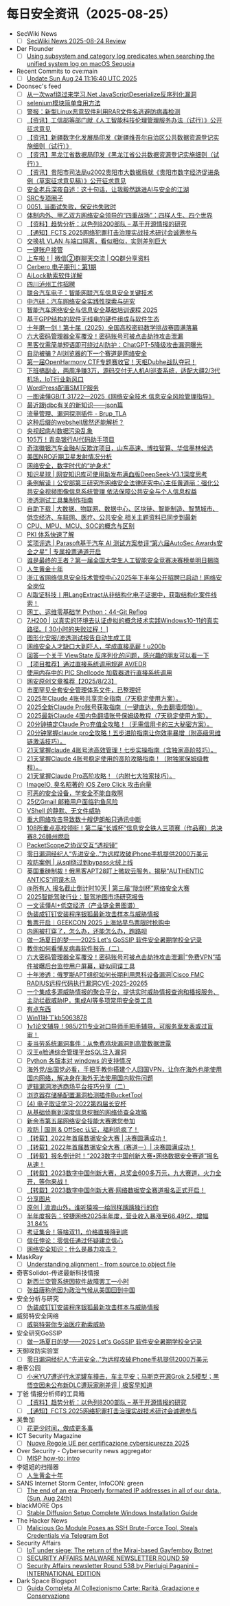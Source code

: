 # 每日安全资讯（2025-08-25）

- SecWiki News
  - [ ] [SecWiki News 2025-08-24 Review](http://www.sec-wiki.com/?2025-08-24)
- Der Flounder
  - [ ] [Using subsystem and category log predicates when searching the unified system log on macOS Sequoia](https://derflounder.wordpress.com/2025/08/24/using-subsystem-and-category-log-predicates-when-searching-the-unified-system-log-on-macos-sequoia/)
- Recent Commits to cve:main
  - [ ] [Update Sun Aug 24 11:16:40 UTC 2025](https://github.com/trickest/cve/commit/db9c6429919020955c5a14f80f1b70a71d3fd7ac)
- Doonsec's feed
  - [ ] [从一次waf绕过来学习.Net JavaScriptDeserialize反序列化漏洞](https://mp.weixin.qq.com/s?__biz=Mzg2NTk4MTE1MQ==&mid=2247487789&idx=1&sn=7f1b94513ef2cb92bbafa4ffc69b9c73)
  - [ ] [selenium模块简单食用方法](https://mp.weixin.qq.com/s?__biz=MzkyNDU2MDk4NQ==&mid=2247484157&idx=1&sn=b887cca1da70cc6b85c68b23edf13110)
  - [ ] [警报：新型Linux恶意软件利用RAR文件名逃避防病毒检测](https://mp.weixin.qq.com/s?__biz=Mzg4NTg5MDQ0OA==&mid=2247488497&idx=1&sn=562419db1720c1b67c2180917f2fc5cc)
  - [ ] [【资讯】工信部等部门就《人工智能科技伦理管理服务办法（试行）》公开征求意见](https://mp.weixin.qq.com/s?__biz=MzU1NDY3NDgwMQ==&mid=2247555230&idx=1&sn=84bf0485b05a6e43e5775d3d9160ddaa)
  - [ ] [【资讯】新疆数字化发展局印发《新疆维吾尔自治区公共数据资源登记实施细则（试行）》](https://mp.weixin.qq.com/s?__biz=MzU1NDY3NDgwMQ==&mid=2247555230&idx=2&sn=6db5306af2c75f3547ee9f40b66abaf2)
  - [ ] [【资讯】黑龙江省数据局印发《黑龙江省公共数据资源登记实施细则（试行）》](https://mp.weixin.qq.com/s?__biz=MzU1NDY3NDgwMQ==&mid=2247555230&idx=3&sn=d88ca0503b4ba676e2563c4742cfebbc)
  - [ ] [【资讯】贵阳市司法局u2002贵阳市大数据局就《贵阳市数字经济促进条例（草案征求意见稿）》公开征求意见](https://mp.weixin.qq.com/s?__biz=MzU1NDY3NDgwMQ==&mid=2247555230&idx=4&sn=4481f89875d0373eef36170dea00c227)
  - [ ] [安全老兵深夜自述：这十句话，让我毅然跳进AI与安全的江湖](https://mp.weixin.qq.com/s?__biz=MzAxOTk3NTg5OQ==&mid=2247493218&idx=1&sn=79a01222e85c9ac45f442f406c5a5950)
  - [ ] [SRC专项圈子](https://mp.weixin.qq.com/s?__biz=Mzg2ODYxMzY3OQ==&mid=2247519705&idx=1&sn=d396882dda75e6325b4fa3fe35cb4074)
  - [ ] [0051. 当面试失败，保安也失败时](https://mp.weixin.qq.com/s?__biz=MzA4NDQ5NTU0MA==&mid=2647690932&idx=1&sn=6ae85674b088c8c695a868c140f5489d)
  - [ ] [体制内外、甲乙双方网络安全领导的“四重战场”：四样人生、四个世界](https://mp.weixin.qq.com/s?__biz=MjM5MDk4OTk0NA==&mid=2650126590&idx=1&sn=483fef5a2af9bc0cfaae938567062638)
  - [ ] [【资料】趋势分析：以色列8200部队 – 基于开源情报的研究](https://mp.weixin.qq.com/s?__biz=MzI2MTE0NTE3Mw==&mid=2651151689&idx=1&sn=504ad75efd59144b63c47c3ca38031e1)
  - [ ] [【通知】FCTS 2025网络犯罪打击治理实战技术研讨会诚邀参与](https://mp.weixin.qq.com/s?__biz=MzI2MTE0NTE3Mw==&mid=2651151689&idx=2&sn=a27296bf9bca9cf536bdd2b44ddb2cfc)
  - [ ] [交换机 VLAN 与端口隔离，看似相似，实则差别巨大](https://mp.weixin.qq.com/s?__biz=MzIyMzIwNzAxMQ==&mid=2649470375&idx=1&sn=8383427fb75d1b8a304ac7a517f26126)
  - [ ] [一键账户接管](https://mp.weixin.qq.com/s?__biz=MzIzMTIzNTM0MA==&mid=2247498092&idx=1&sn=04aa44666cedbbe46ae06eeb20be9ab1)
  - [ ] [上车啦！| 微信②群聊天交流 | QQ群分享资料](https://mp.weixin.qq.com/s?__biz=MzIzODMyMzQxNQ==&mid=2247484976&idx=1&sn=1090434fa28cddc66a9a92e7dc9e6315)
  - [ ] [Cerbero 电子期刊：第1期](https://mp.weixin.qq.com/s?__biz=MzkzMzMyOTc5OQ==&mid=2247484178&idx=1&sn=0d16aa084eece13041e2d00e2c6fc8e7)
  - [ ] [AiLock勒索软件详解](https://mp.weixin.qq.com/s?__biz=Mzg4NzgyODEzNQ==&mid=2247489630&idx=1&sn=df3e22746db6962f1a10cfa770205f5f)
  - [ ] [四川泸州工作招聘](https://mp.weixin.qq.com/s?__biz=MzU3Mjk2NDU2Nw==&mid=2247494179&idx=1&sn=49e2f0fb184942fc4658ab4b04ccaf34)
  - [ ] [联合汽车电子：智能网联汽车信息安全关键技术](https://mp.weixin.qq.com/s?__biz=MzU2MDk1Nzg2MQ==&mid=2247626879&idx=1&sn=270336a60bf55ad440af1cb17591312d)
  - [ ] [中汽研：汽车网络安全实践性探索与研究](https://mp.weixin.qq.com/s?__biz=MzU2MDk1Nzg2MQ==&mid=2247626879&idx=2&sn=c9ccf6577bf1d356f454ebaa3bf1adb1)
  - [ ] [智能汽车网络安全与信息安全基础培训课程 2025](https://mp.weixin.qq.com/s?__biz=MzU2MDk1Nzg2MQ==&mid=2247626879&idx=3&sn=92e82e7e19e1f484add073ff0c157ca1)
  - [ ] [基于GPP结构的软件无线电的硬件组成与软件生态](https://mp.weixin.qq.com/s?__biz=MzI3NzQ3NzY4OA==&mid=2247484107&idx=1&sn=64eb378042c7ab5dd70396172058a0f7)
  - [ ] [十年磨一剑！第十届（2025）全国高校密码数学挑战赛圆满落幕](https://mp.weixin.qq.com/s?__biz=MzI5NTM4OTQ5Mg==&mid=2247637065&idx=1&sn=b5b9de222e328a83e591e0f8dd6835cd)
  - [ ] [六大密码管理器全军覆没！密码账号可被点击劫持攻击泄漏](https://mp.weixin.qq.com/s?__biz=MzI5NTM4OTQ5Mg==&mid=2247637065&idx=2&sn=1cbcd9302fc3f60746d5602b9a81d3c9)
  - [ ] [黑客仅需简单短语即可绕过AI防护：ChatGPT-5降级攻击漏洞曝光](https://mp.weixin.qq.com/s?__biz=MzI5NTM4OTQ5Mg==&mid=2247637065&idx=3&sn=7eb02e143a502fcb8d7eaee6646a8aeb)
  - [ ] [自动被骗？AI浏览器的下一个赛道是网络安全](https://mp.weixin.qq.com/s?__biz=Mzg4MDU0NTQ4Mw==&mid=2247533063&idx=2&sn=b5c417f25260930c9ed6462d0736df8d)
  - [ ] [第一届OpenHarmony CTF专题赛收官！天枢Dubhe战队夺冠！](https://mp.weixin.qq.com/s?__biz=MjM5NDU3MjExNw==&mid=2247515784&idx=1&sn=50f089ec9666ec92f7e8acd458b33d19)
  - [ ] [下班搞副业，两周净赚3万，源码交付无人机AI巡查系统，适配大疆2/3代机场，IoT行业新风口](https://mp.weixin.qq.com/s?__biz=MjM5OTA4MzA0MA==&mid=2454939773&idx=1&sn=70ce9781095b580a82c1e59edf937dea)
  - [ ] [WordPress配置SMTP服务](https://mp.weixin.qq.com/s?__biz=MzkyOTQ4NTc3Nw==&mid=2247485694&idx=1&sn=a04564877807d6f9364aad783095a0af)
  - [ ] [一图读懂GB/T 31722—2025《网络安全技术 信息安全风险管理指导》](https://mp.weixin.qq.com/s?__biz=Mzg5OTg5OTI1NQ==&mid=2247491632&idx=1&sn=47314f2582223f3c681b73e06b60b91c)
  - [ ] [最近跟jdbc有关的新知识——json篇](https://mp.weixin.qq.com/s?__biz=MzUzNDMyNjI3Mg==&mid=2247487595&idx=1&sn=7dafd7c5911f620b61b1fa17d4d96517)
  - [ ] [流量管理、漏洞探测插件 - Brup_TLA](https://mp.weixin.qq.com/s?__biz=MzIzNTE0Mzc0OA==&mid=2247486488&idx=1&sn=6bcda11b406fc8e3f7951dcdb8962a67)
  - [ ] [这种后缀的webshell居然还能解析？](https://mp.weixin.qq.com/s?__biz=MzkwMTcwNzEwOA==&mid=2247483803&idx=1&sn=c4baa4ece2a8098b513e3e163115ab06)
  - [ ] [央视起底AI数据污染乱象](https://mp.weixin.qq.com/s?__biz=MzIxMDIwODM2MA==&mid=2653932592&idx=1&sn=961648940afd2f56c2f1cfbe8b7d4c45)
  - [ ] [105万！青岛银行AI代码助手项目](https://mp.weixin.qq.com/s?__biz=MzIxMDIwODM2MA==&mid=2653932592&idx=2&sn=de36e76d9e379f123117034f844d1f1f)
  - [ ] [奇瑞徽银汽车金融AI反欺诈项目，山东高速、博拉智算、华信墨林候选](https://mp.weixin.qq.com/s?__biz=MzIxMDIwODM2MA==&mid=2653932592&idx=3&sn=df287ca2b9fb72dc8782259d9ae37fca)
  - [ ] [美国NRO近期卫星发射情况分析](https://mp.weixin.qq.com/s?__biz=MzI1OTExNDY1NQ==&mid=2651621663&idx=1&sn=e87f30ac6f0291b786c5fa512d98ddaa)
  - [ ] [网络安全，数字时代的“护身术”](https://mp.weixin.qq.com/s?__biz=Mzg4MDg5NzAxMQ==&mid=2247485999&idx=1&sn=a0f1f939e0844d362ffae6e3a92bba9e)
  - [ ] [知识星球 | 网安知识库可使用新发布满血版DeepSeek-V3.1深度思考](https://mp.weixin.qq.com/s?__biz=MzU5ODgzNTExOQ==&mid=2247642917&idx=1&sn=44cb296c76c347d10da46fa2e17bb345)
  - [ ] [条例解读丨公安部第三研究所网络安全法律研究中心主任黄道丽：强化公共安全视频图像信息系统管理 依法保障公共安全与个人信息权益](https://mp.weixin.qq.com/s?__biz=MzI0NjM3MTY1MA==&mid=2247484521&idx=1&sn=045c16a044b7416de61ee478227e7280)
  - [ ] [渗透测试工具集制作指南](https://mp.weixin.qq.com/s?__biz=MjM5OTk4MDE2MA==&mid=2655289967&idx=1&sn=1f49efadde94491d9470d9804e5a8949)
  - [ ] [自助下载 | 大数据、物联网、数据中心、区块链、智能制造、智慧城市、低空经济、车联网、医疗、公共安全 相关主题资料已同步到最新](https://mp.weixin.qq.com/s?__biz=MjM5OTk4MDE2MA==&mid=2655289967&idx=2&sn=205b499676a4b06fe6ae6be1c9e91423)
  - [ ] [CPU、MPU、MCU、SOC的概念与区别](https://mp.weixin.qq.com/s?__biz=MzIzOTc2OTAxMg==&mid=2247558754&idx=1&sn=5713ebaf0ac90e098b303c7ec1e731d8)
  - [ ] [PKI 体系快速了解](https://mp.weixin.qq.com/s?__biz=MzIzOTc2OTAxMg==&mid=2247558754&idx=2&sn=56a4fe8d4d439774cf45d655097ccfc3)
  - [ ] [奖项评选 | Parasoft基于汽车 AI 测试方案参评“第六届AutoSec Awards安全之星” | 专属投票通道开启](https://mp.weixin.qq.com/s?__biz=MzIzOTc2OTAxMg==&mid=2247558754&idx=3&sn=1e5b9d186054a388b689b2ecc61b27eb)
  - [ ] [谁是最终的王者？第一届全国大学生人工智能安全竞赛决赛榜单明日揭晓](https://mp.weixin.qq.com/s?__biz=MzA3OTMxNTcxNA==&mid=2650973750&idx=1&sn=54a3a209ca47d4f182169fc0ec02581e)
  - [ ] [人生黄金十年](https://mp.weixin.qq.com/s?__biz=MzkyNjM0MjQ2Mw==&mid=2247483824&idx=1&sn=c34c6f626c89baf7963cb5c431a45133)
  - [ ] [浙江省网络信息安全技术管控中心2025年下半年公开招聘已启动！网络安全岗位](https://mp.weixin.qq.com/s?__biz=Mzg3MzE4ODU4Nw==&mid=2247483878&idx=1&sn=01f86854b3698df3e76fc74fcb176ad5)
  - [ ] [AI取证科技丨用LangExtract从非结构化电子证据中，获取结构化案件线索！](https://mp.weixin.qq.com/s?__biz=MzUyOTcyNDg1OA==&mid=2247484551&idx=1&sn=2fbd654375492b7af15286157525f29a)
  - [ ] [网工、运维零基础学 Python：44-Git Reflog](https://mp.weixin.qq.com/s?__biz=MzIyMzIwNzAxMQ==&mid=2649470341&idx=1&sn=9c104afb0e0cceb055a0c0067708b050)
  - [ ] [7.H200 |  以真实的环境去认证虚拟的概念技术实践Windows10-11的真实路径。[ 30小时的失败过程！ ]](https://mp.weixin.qq.com/s?__biz=MzU5Njg5NzUzMw==&mid=2247491879&idx=1&sn=f27b674a2b52dc0c3a962957ddea3f6b)
  - [ ] [图形化安服/渗透测试报告自动生成工具](https://mp.weixin.qq.com/s?__biz=MzkxMzMyNzMyMA==&mid=2247574611&idx=1&sn=caf41672014ba52dacd6fd9b8e4c0911)
  - [ ] [网络安全人才缺口大到吓人，学成直接高薪！u200b](https://mp.weixin.qq.com/s?__biz=MzkxMzMyNzMyMA==&mid=2247574611&idx=2&sn=2ef0642cd8001ad73ae702f2ef8aa02d)
  - [ ] [回答一个关于 ViewState 反序列化的问题，感兴趣的朋友可以看一下](https://mp.weixin.qq.com/s?__biz=MzUyOTc3NTQ5MA==&mid=2247500369&idx=1&sn=7272d63e017f01ddd2b1e3ab0f33a672)
  - [ ] [【项目推荐】通过直接系统调用规避 AV/EDR](https://mp.weixin.qq.com/s?__biz=Mzg4NzgzMjUzOA==&mid=2247486009&idx=1&sn=e8c2cfde94a1cc862ca7dceb01d4ad72)
  - [ ] [使用内存中的 PIC Shellcode 加载器进行直接系统调用](https://mp.weixin.qq.com/s?__biz=MzAxMjYyMzkwOA==&mid=2247532433&idx=1&sn=3a841ae58b6dab732efb4ade35a3ac70)
  - [ ] [网安原创文章推荐【2025/8/23】](https://mp.weixin.qq.com/s?__biz=MzAxNzg3NzMyNQ==&mid=2247490322&idx=1&sn=696704bb5c4e21558dc7fd18255241cb)
  - [ ] [市面罕见全套安全管理体系文件，已整理好](https://mp.weixin.qq.com/s?__biz=MzkzNjQwOTc4MQ==&mid=2247490732&idx=1&sn=9d2d62e335c15bb4712e6ebdcd264be1)
  - [ ] [2025年Claude 4账号共享完全指南（7天稳定使用方案）。](https://mp.weixin.qq.com/s?__biz=MzU4MzM4MzQ1MQ==&mid=2247510743&idx=1&sn=4e236fe2fc05528da49119436d743878)
  - [ ] [2025全新Claude Pro账号获取指南（一键直达，免去翻墙烦恼）。](https://mp.weixin.qq.com/s?__biz=MzU4MzM4MzQ1MQ==&mid=2247510743&idx=2&sn=0516a2d2e3a161254269a7db9659e318)
  - [ ] [2025最新Claude 4国内免翻墙账号保姆级教程（7天稳定使用方案）。](https://mp.weixin.qq.com/s?__biz=MzU4MzM4MzQ1MQ==&mid=2247510743&idx=3&sn=8959a19b75efc8ae7d8b8590adebc66b)
  - [ ] [20分钟搞定Claude Pro充值全攻略！（无需信用卡的三大秘密方案）。](https://mp.weixin.qq.com/s?__biz=MzU4MzM4MzQ1MQ==&mid=2247510743&idx=4&sn=bc221dcea4d40147cfb5c150480be2fb)
  - [ ] [20分钟掌握claude pro全攻略！五步进阶指南让你效率暴增（附高级思维链激活技巧）。](https://mp.weixin.qq.com/s?__biz=MzU4MzM4MzQ1MQ==&mid=2247510743&idx=5&sn=467e3ee5781a4cce4fc56f6f262b90e3)
  - [ ] [21天掌握claude 4账号池高效管理！七步实操指南（含独家高阶技巧）。](https://mp.weixin.qq.com/s?__biz=MzU4MzM4MzQ1MQ==&mid=2247510743&idx=6&sn=66995c215e817cf84288944f53e80155)
  - [ ] [21天掌握Claude 4账号稳定使用的高阶攻略指南！（附独家保姆级教程）。](https://mp.weixin.qq.com/s?__biz=MzU4MzM4MzQ1MQ==&mid=2247510743&idx=7&sn=0cee9a87f0329b1121f085b6f51c0bff)
  - [ ] [21天掌握Claude Pro高阶攻略！（内附七大独家技巧）。](https://mp.weixin.qq.com/s?__biz=MzU4MzM4MzQ1MQ==&mid=2247510743&idx=8&sn=b0351d184f0da66d0fef7df00534131f)
  - [ ] [ImageIO, 臭名昭著的 iOS Zero Click 攻击向量](https://mp.weixin.qq.com/s?__biz=MzAxODM5ODQzNQ==&mid=2247490083&idx=1&sn=b7439d19d793d8a24ce3d095e7426066)
  - [ ] [可恶的安全设备，学安全不能自救啊](https://mp.weixin.qq.com/s?__biz=MzU0NDc0NTY3OQ==&mid=2247488641&idx=1&sn=7df5a253f36636bf06d8e6ced6b068cc)
  - [ ] [25亿Gmail 邮箱用户面临钓鱼风险](https://mp.weixin.qq.com/s?__biz=MzkzNDIzNDUxOQ==&mid=2247502116&idx=1&sn=2ce0289595f873210ec62aeb19673c95)
  - [ ] [VShell 的静默、无文件威胁](https://mp.weixin.qq.com/s?__biz=MzkzNDIzNDUxOQ==&mid=2247502116&idx=2&sn=ecc460d05f0779a3329673204244f149)
  - [ ] [重大网络攻击导致数十艘伊朗船只通讯中断](https://mp.weixin.qq.com/s?__biz=MzkzNDIzNDUxOQ==&mid=2247502116&idx=3&sn=e2950273f0cc1cc3d91d0137d3cb4f02)
  - [ ] [108所重点高校领衔！第二届“长城杯”信息安全铁人三项赛（作品赛）总决赛8.26赣州燃启](https://mp.weixin.qq.com/s?__biz=MzI1NzQ0NTMxMQ==&mid=2247490721&idx=1&sn=dd8497031e003c8aaf4f96a928532cef)
  - [ ] [PacketScope之协议交互“透视镜”](https://mp.weixin.qq.com/s?__biz=MzU3MDg2NDI4OA==&mid=2247491337&idx=1&sn=b5d497220137ad90043545126467a78b)
  - [ ] [零日漏洞经纪人“先进安全..”为远程攻破iPhone手机提供2000万美元](https://mp.weixin.qq.com/s?__biz=MzU0MzgyMzM2Nw==&mid=2247486506&idx=1&sn=30ddc2dca3f566977b3828c62fbfdc33)
  - [ ] [攻防案例 | 从sql绕过到bypass火绒上线](https://mp.weixin.qq.com/s?__biz=MzUyODkwNDIyMg==&mid=2247551513&idx=1&sn=b3501ab04e544889cc3798f7f6bc38d1)
  - [ ] [英国重磅制裁！俄黑客APT28盯上微软云服务，揭秘“AUTHENTIC ANTICS”间谍木马](https://mp.weixin.qq.com/s?__biz=Mzg3OTYxODQxNg==&mid=2247486632&idx=1&sn=5495990627b36cdf5841ea5dffe112a3)
  - [ ] [@所有人 报名截止倒计时10天 | 第三届“陇剑杯”网络安全大赛](https://mp.weixin.qq.com/s?__biz=MzA4Mjk5NjU3MA==&mid=2455489881&idx=1&sn=9dc8a6f79662a2b69ede90ca77a7d9b9)
  - [ ] [2025智能驾驶行业：智驾地图市场研究报告](https://mp.weixin.qq.com/s?__biz=MzkyOTMwMDQ5MQ==&mid=2247520387&idx=1&sn=39644225c2932c9da7a9afaacf8195a4)
  - [ ] [一文读懂AI+低空经济（产业链全景图谱）](https://mp.weixin.qq.com/s?__biz=Mzg4MDU0NTQ4Mw==&mid=2247533063&idx=1&sn=2f60cb53803153b663e3c45079e53835)
  - [ ] [伪装成钉钉安装程序银狐最新攻击样本与威胁情报](https://mp.weixin.qq.com/s?__biz=MzA4ODEyODA3MQ==&mid=2247493272&idx=1&sn=a52dd335efb3b54726cfa0958fce2622)
  - [ ] [售票开启｜GEEKCON 2025 上海站早鸟票限时抢购中](https://mp.weixin.qq.com/s?__biz=Mzk0NzQ5MDYyNw==&mid=2247487991&idx=1&sn=28050c1fc50f806bf97800ca7dcfc09e)
  - [ ] [内网被打穿了，怎么办，还能怎么办，跑路呗](https://mp.weixin.qq.com/s?__biz=MzAwMjA5OTY5Ng==&mid=2247527103&idx=1&sn=5103b43dfd797b4e8130438be6828ad8)
  - [ ] [做一场夏日的梦——2025 Let\'s GoSSIP 软件安全暑期学校全记录](https://mp.weixin.qq.com/s?__biz=Mzg5ODUxMzg0Ng==&mid=2247500602&idx=1&sn=18413f6b1baa72df715463a6565921a5)
  - [ ] [教你如何看懂反病毒软件报告（二）](https://mp.weixin.qq.com/s?__biz=MzI2MzM0NjcxNw==&mid=2247485638&idx=1&sn=4a0f0cdff5e8473525cdcd903246ee23)
  - [ ] [六大密码管理器全军覆没！密码账号可被点击劫持攻击泄漏|“免费VPN”插件被曝后台监控用户屏幕，疑似间谍工具](https://mp.weixin.qq.com/s?__biz=MzAxMjE3ODU3MQ==&mid=2650611975&idx=1&sn=5af45ea9e7304dedb9a51ced8f719ed6)
  - [ ] [十年渗透：俄罗斯APT组织如何长期利用思科设备漏洞|Cisco FMC RADIUS远程代码执行漏洞CVE-2025-20265](https://mp.weixin.qq.com/s?__biz=MzAxMjE3ODU3MQ==&mid=2650611975&idx=2&sn=100e6c136244dda79adab498ce7b4dfc)
  - [ ] [一个集成多源威胁情报的聚合平台，提供实时威胁情报查询和播报服务、主动拦截威胁IP，集成AI等多项常用安全类工具](https://mp.weixin.qq.com/s?__biz=MzAxMjE3ODU3MQ==&mid=2650611975&idx=3&sn=443f867aea6ed92ba9c3881a9bdabb0f)
  - [ ] [有点东西](https://mp.weixin.qq.com/s?__biz=Mzk1NzIyODg2OQ==&mid=2247485060&idx=1&sn=761bcae050d6c09b83f2183956d8b75c)
  - [ ] [Win11补丁kb5063878](https://mp.weixin.qq.com/s?__biz=MzAwMjQ2NTQ4Mg==&mid=2247500161&idx=1&sn=a3efe569fae0b08bf4b0f4e67202589e)
  - [ ] [1v1论文辅导！985/211专业对口导师手把手辅导，可服务至发表或过盲审！](https://mp.weixin.qq.com/s?__biz=MzAwMjQ2NTQ4Mg==&mid=2247500161&idx=2&sn=9a77f7785355bea67a697c3fd214c3f8)
  - [ ] [麦当劳系统漏洞事件：从免费鸡块漏洞到高管数据泄露](https://mp.weixin.qq.com/s?__biz=Mzk0Mzc1MTI2Nw==&mid=2247495954&idx=1&sn=77b026fc821549943594fca3168ac939)
  - [ ] [汉王e脸通综合管理平台SQL注入漏洞](https://mp.weixin.qq.com/s?__biz=MzkzNzMxODkzMw==&mid=2247486026&idx=1&sn=29e407b3a4da314e9cd18e4175edceb0)
  - [ ] [Python 各版本对 windows 的支持情况](https://mp.weixin.qq.com/s?__biz=Mzk0MTI4NTIzNQ==&mid=2247494738&idx=1&sn=c15e6042a6e274515e26f3e3a89def0b)
  - [ ] [海外党/出国党必看，手把手教你搭建个人回国VPN，让你在海外也能使用国内网络，解决身在海外无法使用国内软件问题](https://mp.weixin.qq.com/s?__biz=MzkyNzYzNTQ2Nw==&mid=2247485018&idx=1&sn=ff6adedceb58d9c448d54b9c66e14a70)
  - [ ] [逻辑漏洞渗透商场平台技巧分享（二）](https://mp.weixin.qq.com/s?__biz=MzkzMzE5OTQzMA==&mid=2247488580&idx=1&sn=bf79f98733b8b2969e26e5a01064f6ca)
  - [ ] [浏览器存储桶配置漏洞检测插件BucketTool](https://mp.weixin.qq.com/s?__biz=MzkxNjMwNDUxNg==&mid=2247488657&idx=1&sn=3b4362005b252ac4f44bb2e1c56209fa)
  - [ ] [(4) 电子取证学习-2022第四届长安杯](https://mp.weixin.qq.com/s?__biz=MzkzMjIwNzM1Ng==&mid=2247485455&idx=1&sn=fe487b822a182a245e862aa5bceefe5e)
  - [ ] [从基础侦察到深度信息挖掘的网络侦查全攻略](https://mp.weixin.qq.com/s?__biz=MzIxOTM2MDYwNg==&mid=2247517683&idx=1&sn=9e40451617f26261849fea9e2d02ea3f)
  - [ ] [新余市第五届网络安全技能大赛邀您参加](https://mp.weixin.qq.com/s?__biz=Mzk0MjMxMzg5MQ==&mid=2247492154&idx=1&sn=635a03c6421b54f416b0712b6f94ee54)
  - [ ] [攻防 | 国测 & OffSec 认证，福利杀疯了！](https://mp.weixin.qq.com/s?__biz=MzIxNTM4NDY2MQ==&mid=2247518361&idx=1&sn=398d89f62cf45d0c9ce1a9ae82dcf0a2)
  - [ ] [【转载】2022年首届数据安全大赛 | 决赛圆满成功！](https://mp.weixin.qq.com/s?__biz=Mzk0NTU0ODc0Nw==&mid=2247493674&idx=1&sn=1814b33d1f2c7823b5b0e33d8a7c9fd4)
  - [ ] [【转载】2022年首届数据安全大赛（赛道一）| 决赛圆满成功！](https://mp.weixin.qq.com/s?__biz=Mzk0NTU0ODc0Nw==&mid=2247493674&idx=2&sn=8755e277a700dbe31d1aa5ac37e23af8)
  - [ ] [【转载】报名倒计时！“2023数字中国创新大赛•网络数据安全赛道”报名从速！](https://mp.weixin.qq.com/s?__biz=Mzk0NTU0ODc0Nw==&mid=2247493674&idx=3&sn=2025e4a4b206e22833f0dd43ae38b3d5)
  - [ ] [【转载】2023数字中国创新大赛，总奖金600多万元，九大赛道，火力全开，等你来战！](https://mp.weixin.qq.com/s?__biz=Mzk0NTU0ODc0Nw==&mid=2247493674&idx=4&sn=01137d24ae713e560fbacb81c9bd4d73)
  - [ ] [【转载】2023数字中国创新大赛·网络数据安全赛道报名正式开启！](https://mp.weixin.qq.com/s?__biz=Mzk0NTU0ODc0Nw==&mid=2247493674&idx=5&sn=57ce10a813e0b8a884901e6ab891b0e6)
  - [ ] [分享图片](https://mp.weixin.qq.com/s?__biz=MzI3Njc1MjcxMg==&mid=2247496159&idx=1&sn=bb262157fe55586b0cd98120d21f8492)
  - [ ] [原创 | 浪浪山外，谁听猿啼—给同样踽踽独行的你](https://mp.weixin.qq.com/s?__biz=MzU2NDY2OTU4Nw==&mid=2247523105&idx=1&sn=2a4c3d6610081745e23aa50d1543ffc4)
  - [ ] [半年度报告：锐捷网络2025半年度，营业收入暴涨至66.49亿，增幅31.84%](https://mp.weixin.qq.com/s?__biz=MzUzNjkxODE5MA==&mid=2247493225&idx=1&sn=9b6168f50c297d18d637766ed49b1f00)
  - [ ] [考证集合！等啥双11，价格直接降到底](https://mp.weixin.qq.com/s?__biz=MzU4MjUxNjQ1Ng==&mid=2247524755&idx=1&sn=2fd8fcf33215ab8065ee9d613b189719)
  - [ ] [信任悖论：零信任通过怀疑建立信心](https://mp.weixin.qq.com/s?__biz=MzA5MzU5MzQzMA==&mid=2652117733&idx=1&sn=d9d828bd8c8f4df555b7a2cdda9e4753)
  - [ ] [网络安全知识：什么是暴力攻击？](https://mp.weixin.qq.com/s?__biz=Mzg2NjY2MTI3Mg==&mid=2247501343&idx=1&sn=14c61011b4133309d70874a0f88b1597)
- MaskRay
  - [ ] [Understanding alignment - from source to object file](https://maskray.me/blog/2025-08-24-understanding-alignment-from-source-to-object-file)
- 奇客Solidot–传递最新科技情报
  - [ ] [新西兰空管系统因软件故障罢工一小时](https://www.solidot.org/story?sid=82133)
  - [ ] [张益唐称他因为政治气候从美国回到中国](https://www.solidot.org/story?sid=82132)
- 安全分析与研究
  - [ ] [伪装成钉钉安装程序银狐最新攻击样本与威胁情报](https://mp.weixin.qq.com/s?__biz=MzA4ODEyODA3MQ==&mid=2247493272&idx=1&sn=a52dd335efb3b54726cfa0958fce2622)
- 威努特安全网络
  - [ ] [威努特带你专治医疗勒索威胁](https://mp.weixin.qq.com/s?__biz=MzAwNTgyODU3NQ==&mid=2651135126&idx=1&sn=ebc4163bd3a9bd5357a37284dc2cd710)
- 安全研究GoSSIP
  - [ ] [做一场夏日的梦——2025 Let's GoSSIP 软件安全暑期学校全记录](https://mp.weixin.qq.com/s?__biz=Mzg5ODUxMzg0Ng==&mid=2247500602&idx=1&sn=18413f6b1baa72df715463a6565921a5)
- 天御攻防实验室
  - [ ] [零日漏洞经纪人“先进安全..”为远程攻破iPhone手机提供2000万美元](https://mp.weixin.qq.com/s?__biz=MzU0MzgyMzM2Nw==&mid=2247486506&idx=1&sn=30ddc2dca3f566977b3828c62fbfdc33)
- 极客公园
  - [ ] [小米YU7遭逆行水泥罐车撞击，车主平安；马斯克开源Grok 2.5模型；黑悟空因未公布新DLC遭玩家刷差评 | 极客早知道](https://mp.weixin.qq.com/s?__biz=MTMwNDMwODQ0MQ==&mid=2653085391&idx=1&sn=fed8702cbd1d6baa5472490a3c518f42)
- 丁爸 情报分析师的工具箱
  - [ ] [【资料】趋势分析：以色列8200部队 – 基于开源情报的研究](https://mp.weixin.qq.com/s?__biz=MzI2MTE0NTE3Mw==&mid=2651151689&idx=1&sn=504ad75efd59144b63c47c3ca38031e1)
  - [ ] [【通知】FCTS 2025网络犯罪打击治理实战技术研讨会诚邀参与](https://mp.weixin.qq.com/s?__biz=MzI2MTE0NTE3Mw==&mid=2651151689&idx=2&sn=a27296bf9bca9cf536bdd2b44ddb2cfc)
- 吴鲁加
  - [ ] [花更少时间，做成更多事](https://mp.weixin.qq.com/s?__biz=Mzg5NDY4ODM1MA==&mid=2247485696&idx=1&sn=d52db26bc191547935fc8cb0fcbd91f8)
- ICT Security Magazine
  - [ ] [Nuove Regole UE per certificazione cybersicurezza 2025](https://www.ictsecuritymagazine.com/notizie/certificazione-cybersicurezza/)
- Over Security - Cybersecurity news aggregator
  - [ ] [MISP how-to: intro](https://roccosicilia.com/2025/08/25/misp-how-to-intro/)
- 李姐姐的扫描器
  - [ ] [人生黄金十年](https://mp.weixin.qq.com/s?__biz=MzkyNjM0MjQ2Mw==&mid=2247483824&idx=1&sn=c34c6f626c89baf7963cb5c431a45133)
- SANS Internet Storm Center, InfoCON: green
  - [ ] [The end of an era: Properly formated IP addresses in all of our data., (Sun, Aug 24th)](https://isc.sans.edu/diary/rss/32228)
- blackMORE Ops
  - [ ] [Stable Diffusion Setup Complete Windows Installation Guide](https://www.blackmoreops.com/stable-diffusion-setup-windows-installation-guide/)
- The Hacker News
  - [ ] [Malicious Go Module Poses as SSH Brute-Force Tool, Steals Credentials via Telegram Bot](https://thehackernews.com/2025/08/malicious-go-module-poses-as-ssh-brute.html)
- Security Affairs
  - [ ] [IoT under siege: The return of the Mirai-based Gayfemboy Botnet](https://securityaffairs.com/181480/cyber-crime/iot-under-siege-the-return-of-the-mirai-based-gayfemboy-botnet.html)
  - [ ] [SECURITY AFFAIRS MALWARE NEWSLETTER ROUND 59](https://securityaffairs.com/181469/malware/security-affairs-malware-newsletter-round-59.html)
  - [ ] [Security Affairs newsletter Round 538 by Pierluigi Paganini – INTERNATIONAL EDITION](https://securityaffairs.com/181465/breaking-news/security-affairs-newsletter-round-538-by-pierluigi-paganini-international-edition.html)
- Dark Space Blogspot
  - [ ] [Guida Completa Al Collezionismo Carte: Rarità, Gradazione e Conservazione](http://darkwhite666.blogspot.com/2025/08/guida-completa-al-collezionismo-carte.html)

